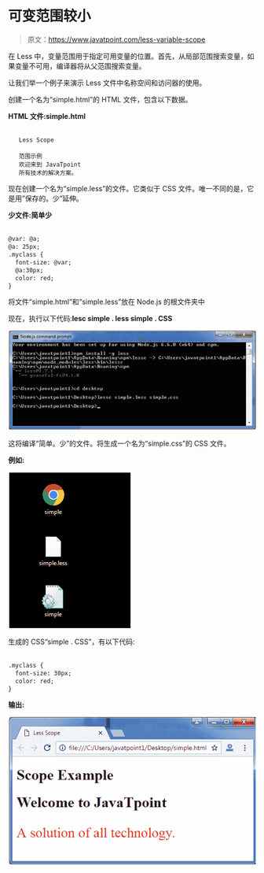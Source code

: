 # 可变范围较小

> 原文：<https://www.javatpoint.com/less-variable-scope>

在 Less 中，变量范围用于指定可用变量的位置。首先，从局部范围搜索变量，如果变量不可用，编译器将从父范围搜索变量。

让我们举一个例子来演示 Less 文件中名称空间和访问器的使用。

创建一个名为“simple.html”的 HTML 文件，包含以下数据。

**HTML 文件:simple.html**

```less

   Less Scope

   范围示例
   欢迎来到 JavaTpoint
   所有技术的解决方案。

```

现在创建一个名为“simple.less”的文件。它类似于 CSS 文件。唯一不同的是，它是用”保存的。少”延伸。

**少文件:简单少**

```less

@var: @a;
@a: 25px;
.myclass {
  font-size: @var;
  @a:30px;
  color: red;
} 

```

将文件“simple.html”和“simple.less”放在 Node.js 的根文件夹中

现在，执行以下代码:**lesc simple . less simple . CSS**

![Less  Scope1](img/bb77e75c359907d2fb92594fb164d91b.png)

这将编译“简单。少”的文件。将生成一个名为“simple.css”的 CSS 文件。

**例如:**

![Less  Scope2](img/7d9e79a91b51b47460597d8d70c15d89.png)

生成的 CSS“simple . CSS”，有以下代码:

```less

.myclass {
  font-size: 30px;
  color: red;
}  

```

**输出:**

![Less Scope3](img/529f9c5aa2bcec8dd2e33911410a124c.png)